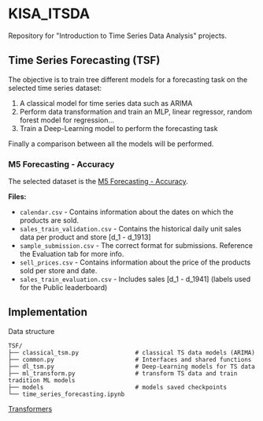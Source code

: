 # KISA_ITSDA
Repository for "Introduction to Time Series Data Analysis" projects.

## Time Series Forecasting (TSF)

The objective is to train tree different models for a forecasting task on the selected time series dataset:
1. A classical model for time series data such as ARIMA
2. Perform data transformation and train an MLP, linear regressor, random forest model for regression...
3. Train a Deep-Learning model to perform the forecasting task

Finally a comparison between all the models will be performed.

### M5 Forecasting - Accuracy
The selected dataset is the [M5 Forecasting - Accuracy](https://www.kaggle.com/c/m5-forecasting-accuracy). 

**Files:**
- `calendar.csv` - Contains information about the dates on which the products are sold.
- `sales_train_validation.csv` - Contains the historical daily unit sales data per product and store [d_1 - d_1913]
- `sample_submission.csv` - The correct format for submissions. Reference the Evaluation tab for more info.
- `sell_prices.csv` - Contains information about the price of the products sold per store and date.
- `sales_train_evaluation.csv` - Includes sales [d_1 - d_1941] (labels used for the Public leaderboard)


## Implementation
Data structure
```
TSF/
├── classical_tsm.py                # classical TS data models (ARIMA)
├── common.py                       # Interfaces and shared functions
├── dl_tsm.py                       # Deep-Learning models for TS data
├── ml_transform.py                 # transform TS data and train tradition ML models 
├── models                          # models saved checkpoints
└── time_series_forecasting.ipynb
```

[Transformers](https://huggingface.co/blog/time-series-transformers)